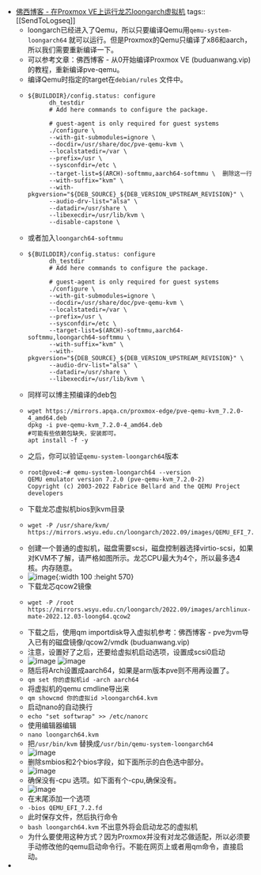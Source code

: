 - [佛西博客 - 在Proxmox VE上运行龙芯loongarch虚拟机](https://foxi.buduanwang.vip/virtualization/pve/2221.html/)
  tags:: [[SendToLogseq]]
	- loongarch已经进入了Qemu，所以只要编译Qemu用`qemu-system-loongarch64` 就可以运行。但是Proxmox的Qemu只编译了x86和aarch，所以我们需要重新编译一下。
	- 可以参考文章：佛西博客 - 从0开始编译Proxmox VE (buduanwang.vip)的教程，重新编译pve-qemu。
	- 编译Qemu时指定的target在`debian/rules` 文件中。
	- ```
	  ${BUILDDIR}/config.status: configure
	        dh_testdir
	        # Add here commands to configure the package.
	  
	        # guest-agent is only required for guest systems
	        ./configure \
	        --with-git-submodules=ignore \
	        --docdir=/usr/share/doc/pve-qemu-kvm \
	        --localstatedir=/var \
	        --prefix=/usr \
	        --sysconfdir=/etc \
	        --target-list=$(ARCH)-softmmu,aarch64-softmmu \  删除这一行
	        --with-suffix="kvm" \
	        --with-pkgversion="${DEB_SOURCE}_${DEB_VERSION_UPSTREAM_REVISION}" \
	        --audio-drv-list="alsa" \
	        --datadir=/usr/share \
	        --libexecdir=/usr/lib/kvm \
	        --disable-capstone \
	  ```
	- 或者加入`loongarch64-softmmu`
	- ```
	  ${BUILDDIR}/config.status: configure
	        dh_testdir
	        # Add here commands to configure the package.
	  
	        # guest-agent is only required for guest systems
	        ./configure \
	        --with-git-submodules=ignore \
	        --docdir=/usr/share/doc/pve-qemu-kvm \
	        --localstatedir=/var \
	        --prefix=/usr \
	        --sysconfdir=/etc \
	        --target-list=$(ARCH)-softmmu,aarch64-softmmu,loongarch64-softmmu \
	        --with-suffix="kvm" \
	        --with-pkgversion="${DEB_SOURCE}_${DEB_VERSION_UPSTREAM_REVISION}" \
	        --audio-drv-list="alsa" \
	        --datadir=/usr/share \
	        --libexecdir=/usr/lib/kvm \
	  ```
	- 同样可以博主预编译的deb包
	- ```
	  wget https://mirrors.apqa.cn/proxmox-edge/pve-qemu-kvm_7.2.0-4_amd64.deb
	  dpkg -i pve-qemu-kvm_7.2.0-4_amd64.deb
	  #可能有些依赖包缺失，安装即可。
	  apt install -f -y
	  ```
	- 之后，你可以验证`qemu-system-loongarch64`版本
	- ```
	  root@pve4:~# qemu-system-loongarch64 --version 
	  QEMU emulator version 7.2.0 (pve-qemu-kvm_7.2.0-2)
	  Copyright (c) 2003-2022 Fabrice Bellard and the QEMU Project developers
	  ```
	- 下载龙芯虚拟机bios到kvm目录
	- ```
	  wget -P /usr/share/kvm/ https://mirrors.wsyu.edu.cn/loongarch/2022.09/images/QEMU_EFI_7.2.fd
	  ```
	- 创建一个普通的虚拟机，磁盘需要scsi，磁盘控制器选择virtio-scsi，如果对KVM不了解，请严格如图所示。龙芯CPU最大为4个，所以最多选4核。内存随意。
	- ![image](https://foxi.buduanwang.vip/wp-content/uploads/2023/01/QQ%E6%88%AA%E5%9B%BE20230128112601.png){:width 100 :height 570}
	- 下载龙芯qcow2镜像
	- ```
	  wget -P /root https://mirrors.wsyu.edu.cn/loongarch/2022.09/images/archlinux-mate-2022.12.03-loong64.qcow2
	  ```
	- 下载之后，使用qm importdisk导入虚拟机参考：佛西博客 - pve为vm导入已有的磁盘镜像/qcow2/vmdk (buduanwang.vip)
	- 注意，设置好了之后，还要给虚拟机启动选项，设置成scsi0启动
	- ![image](https://foxi.buduanwang.vip/wp-content/uploads/2023/01/QQ%E6%88%AA%E5%9B%BE20230128114026.png) ![image](https://foxi.buduanwang.vip/wp-content/uploads/2023/01/QQ%E6%88%AA%E5%9B%BE20230128114043.png)
	- 随后将Arch设置成aarch64，如果是arm版本pve则不用再设置了。
	- `qm set 你的虚拟机id -arch aarch64`
	- 将虚拟机的qemu cmdline导出来
	- `qm showcmd 你的虚拟id >loongarch64.kvm`
	- 启动nano的自动换行
	- `echo "set softwrap" >> /etc/nanorc`
	- 使用编辑器编辑
	- `nano loongarch64.kvm`
	- 把`/usr/bin/kvm` 替换成`/usr/bin/qemu-system-loongarch64`
	- ![image](https://foxi.buduanwang.vip/wp-content/uploads/2023/01/QQ%E6%88%AA%E5%9B%BE20230128115007.png)
	- 删除smbios和2个bios字段，如下面所示的白色选中部分。
	- ![image](https://foxi.buduanwang.vip/wp-content/uploads/2023/01/QQ%E6%88%AA%E5%9B%BE20230128115232.png)
	- 确保没有-cpu 选项。如下面有个-cpu,确保没有。
	- ![image](https://foxi.buduanwang.vip/wp-content/uploads/2023/01/QQ%E6%88%AA%E5%9B%BE20230128115456.png)
	- 在末尾添加一个选项
	- `-bios QEMU_EFI_7.2.fd`
	- 此时保存文件，然后执行命令
	- `bash loongarch64.kvm` 不出意外将会启动龙芯的虚拟机
	- 为什么要使用这种方式？因为Proxmox并没有对龙芯做适配，所以必须要手动修改他的qemu启动命令行。不能在网页上或者用qm命令，直接启动。
-